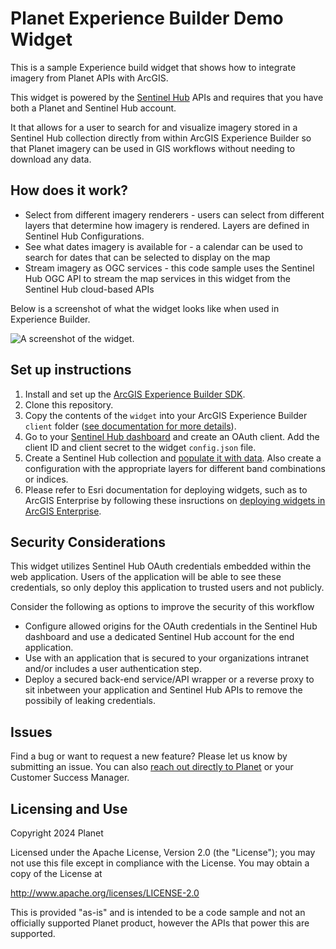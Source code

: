 # Planet Experience Builder Demo Widget

This is a sample Experience build widget that shows how to integrate imagery from Planet APIs with ArcGIS.

This widget is powered by the [Sentinel Hub](https://sentinel-hub.com/) APIs and requires that you have both a Planet and Sentinel Hub account.  

It that allows for a user to search for and visualize imagery stored in a Sentinel Hub collection directly from within ArcGIS Experience Builder so that Planet imagery can be used in GIS workflows without needing to download any data.

## How does it work?

- Select from different imagery renderers - users can select from different layers that determine how imagery is rendered. Layers are defined in Sentinel Hub Configurations.
- See what dates imagery is available for - a calendar can be used to search for dates that can be selected to display on the map
- Stream imagery as OGC services - this code sample uses the Sentinel Hub OGC API to stream the map services in this widget from the Sentinel Hub cloud-based APIs

Below is a screenshot of what the widget looks like when used in Experience Builder.

![A screenshot of the widget.](widget_screenshot.png)

## Set up instructions

1. Install and set up the [ArcGIS Experience Builder SDK](https://developers.arcgis.com/experience-builder/).
2. Clone this repository.
3. Copy the contents of the `widget` into your ArcGIS Experience Builder `client` folder ([see documentation for more details](https://developers.arcgis.com/experience-builder/guide/getting-started-widget/)).
4. Go to your [Sentinel Hub dashboard](https://apps.sentinel-hub.com/dashboard/#/) and create an OAuth client.  Add the client ID and client secret to the widget `config.json` file.
5. Create a Sentinel Hub collection and [populate it with data](https://docs.sentinel-hub.com/api/latest/api/data-import/).  Also create a configuration with the appropriate layers for different band combinations or indices.
6. Please refer to Esri documentation for deploying widgets, such as to ArcGIS Enterprise by following these insructions on [deploying widgets in ArcGIS Enterprise](https://doc.arcgis.com/en/experience-builder/11.0/configure-widgets/add-custom-widgets.htm).


## Security Considerations

This widget utilizes Sentinel Hub OAuth credentials embedded within the web application.  Users of the application will be able to see these credentials, so only deploy this application to trusted users and not publicly.

Consider the following as options to improve the security of this workflow

- Configure allowed origins for the OAuth credentials in the Sentinel Hub dashboard and use a dedicated Sentinel Hub account for the end application.
- Use with an application that is secured to your organizations intranet and/or includes a user authentication step.
-  Deploy a secured back-end service/API wrapper or a reverse proxy to sit inbetween your application and Sentinel Hub APIs to remove the possibily of leaking credentials.

## Issues
Find a bug or want to request a new feature? Please let us know by submitting an issue. You can also [reach out directly to Planet](https://www.planet.com/contact/) or your Customer Success Manager.

## Licensing and Use
Copyright 2024 Planet

Licensed under the Apache License, Version 2.0 (the "License");
you may not use this file except in compliance with the License.
You may obtain a copy of the License at

   http://www.apache.org/licenses/LICENSE-2.0

This is provided "as-is" and is intended to be a code sample and not an officially supported Planet product, however the APIs that power this are supported.